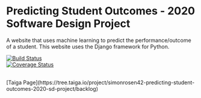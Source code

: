 # Predicting Student Outcomes - 2020 Software Design Project
A website that uses machine learning to predict the performance/outcome of a student. This website uses the Django framework for Python.

[![Build Status](https://travis-ci.org/NicMMuir/SDProject.svg?branch=master)](https://travis-ci.org/NicMMuir/SDProject) <br>
[![Coverage Status](https://coveralls.io/repos/github/NicMMuir/SDProject/badge.svg?branch=master)](https://coveralls.io/github/NicMMuir/SDProject?branch=master) <br>

<br>
[Taiga Page](https://tree.taiga.io/project/simonrosen42-predicting-student-outcomes-2020-sd-project/backlog)
